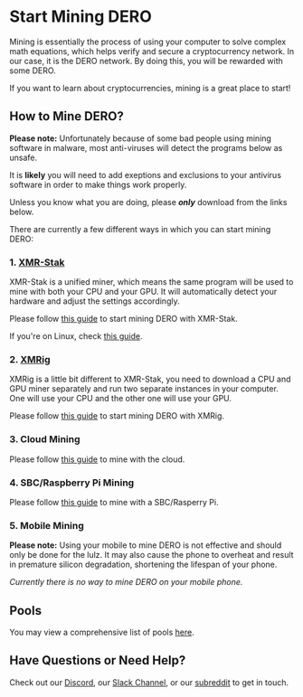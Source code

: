 # Start Mining DERO

Mining is essentially the process of using your computer to solve complex math equations, which helps verify and secure a cryptocurrency network. In our case, it is the DERO network. By doing this, you will be rewarded with some DERO.

If you want to learn about cryptocurrencies, mining is a great place to start!

## How to Mine DERO?<a name="how-to-mine"></a>

**Please note:** Unfortunately because of some bad people using mining software in malware, most anti-viruses will detect the programs below as unsafe.

It is **likely** you will need to add exeptions and exclusions to your antivirus software in order to make things work properly.

Unless you know what you are doing, please ***only*** download from the links below.

There are currently a few different ways in which you can start mining DERO:

### 1. [XMR-Stak](https://github.com/fireice-uk/xmr-stak)

XMR-Stak is a unified miner, which means the same program will be used to mine with both your CPU and your GPU. It will automatically detect your hardware and adjust the settings accordingly.

Please follow [this guide](XMR-Stak-Guide) to start mining DERO with XMR-Stak.

If you're on Linux, check [this guide](XMR-Stak-Linux-Guide).

### 2. [XMRig](https://github.com/xmrig/xmrig)

XMRig is a little bit different to XMR-Stak, you need to download a CPU and GPU miner separately and run two separate instances in your computer. One will use your CPU and the other one will use your GPU.

Please follow [this guide](XMRig-Guide) to start mining DERO with XMRig.

### 3. Cloud Mining

Please follow [this guide](Cloud-Mining) to mine with the cloud.

### 4. SBC/Raspberry Pi Mining

Please follow [this guide](Mining-with-SBC) to mine with a SBC/Rasperry Pi.

### 5. Mobile Mining

**Please note:** Using your mobile to mine DERO is not effective and should only be done for the lulz. It may also cause the phone to overheat and result in premature silicon degradation, shortening the lifespan of your phone.

*Currently there is no way to mine DERO on your mobile phone.*

## Pools

You may view a comprehensive list of pools [here](Pools).

## Have Questions or Need Help?

Check out our [Discord](https://discord.gg/GmDgjkD), our [Slack Channel](https://deroproject.slack.com/join/shared_invite/enQtMzAwMDc5MDY4NDUzLTAzOWNjYWZmNDgxZTk1YjNiNWFiYjg1OWNiMmQ2MmUxOWRmNjNjOWM3ODAzMzE3M2RhNzBhZjUyZGQxYjQxY2U), or our [subreddit](https://reddit.com/r/deroproject) to get in touch.
